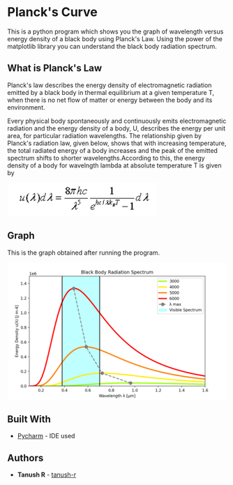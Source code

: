 # Planck's Curve

This is a python program which shows you the graph of wavelength versus energy density of a black body using Planck's Law. Using the power of the matplotlib library you can understand the black body radiation spectrum.

## What is Planck's Law

Planck's law describes the energy density of electromagnetic radiation emitted by a black body in thermal equilibrium at a given temperature T, when there is no net flow of matter or energy between the body and its environment.

Every physical body spontaneously and continuously emits electromagnetic radiation and the energy density of a body, U, describes the energy per unit area, for particular radiation wavelengths. The relationship given by Planck's radiation law, given below, shows that with increasing temperature, the total radiated energy of a body increases and the peak of the emitted spectrum shifts to shorter wavelengths.According to this, the energy density of a body for wavelngth lambda at absolute temperature T is given by

![plancks formula](res/plancks_formula.png)

## Graph

This is the graph obtained after running the program.

![plancks_curve](res/plancks_curve.png)

## Built With

* [Pycharm](https://www.jetbrains.com/pycharm/) - IDE used

## Authors

* **Tanush R** - [tanush-r](https://github.com/tanush-r)

